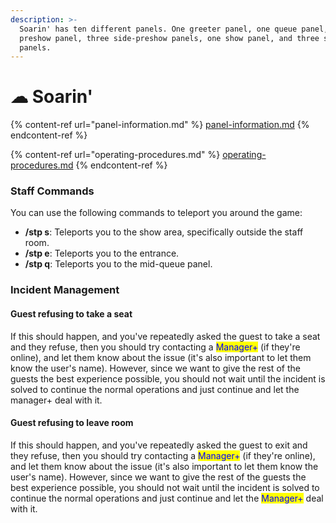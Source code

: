 ```yaml
---
description: >-
  Soarin' has ten different panels. One greeter panel, one queue panel, one
  preshow panel, three side-preshow panels, one show panel, and three side-show
  panels.
---
```


# ☁ Soarin'

{% content-ref url="panel-information.md" %}
[panel-information.md](panel-information.md)
{% endcontent-ref %}

{% content-ref url="operating-procedures.md" %}
[operating-procedures.md](operating-procedures.md)
{% endcontent-ref %}

### Staff Commands

You can use the following commands to teleport you around the game:

* **/stp s**: Teleports you to the show area, specifically outside the staff room.&#x20;
* **/stp e**: Teleports you to the entrance.&#x20;
* **/stp q**: Teleports you to the mid-queue panel.

### Incident Management

#### Guest refusing to take a seat

If this should happen, and you've repeatedly asked the guest to take a seat and they refuse, then you should try contacting a <mark style="color:blue;">Manager+</mark> (if they're online), and let them know about the issue (it's also important to let them know the user's name). However, since we want to give the rest of the guests the best experience possible, you should not wait until the incident is solved to continue the normal operations and just continue and let the manager+ deal with it.

#### Guest refusing to leave room

If this should happen, and you've repeatedly asked the guest to exit and they refuse, then you should try contacting a <mark style="color:blue;">Manager+</mark> (if they're online), and let them know about the issue (it's also important to let them know the user's name). However, since we want to give the rest of the guests the best experience possible, you should not wait until the incident is solved to continue the normal operations and just continue and let the <mark style="color:blue;">Manager+</mark> deal with it.

